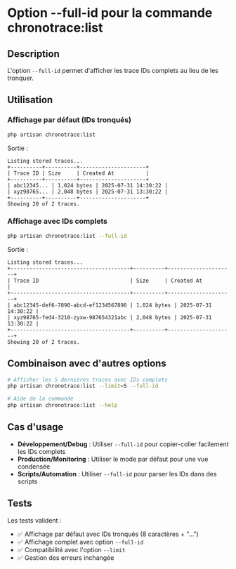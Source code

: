 # Option --full-id pour la commande chronotrace:list

## Description

L'option `--full-id` permet d'afficher les trace IDs complets au lieu de les tronquer.

## Utilisation

### Affichage par défaut (IDs tronqués)
```bash
php artisan chronotrace:list
```

Sortie :
```
Listing stored traces...
+----------+----------+---------------------+
| Trace ID | Size     | Created At          |
+----------+----------+---------------------+
| abc12345... | 1,024 bytes | 2025-07-31 14:30:22 |
| xyz98765... | 2,048 bytes | 2025-07-31 13:30:22 |
+----------+----------+---------------------+
Showing 20 of 2 traces.
```

### Affichage avec IDs complets
```bash
php artisan chronotrace:list --full-id
```

Sortie :
```
Listing stored traces...
+--------------------------------------+----------+---------------------+
| Trace ID                             | Size     | Created At          |
+--------------------------------------+----------+---------------------+
| abc12345-def6-7890-abcd-ef1234567890 | 1,024 bytes | 2025-07-31 14:30:22 |
| xyz98765-fed4-3210-zyxw-987654321abc | 2,048 bytes | 2025-07-31 13:30:22 |
+--------------------------------------+----------+---------------------+
Showing 20 of 2 traces.
```

## Combinaison avec d'autres options

```bash
# Afficher les 5 dernières traces avec IDs complets
php artisan chronotrace:list --limit=5 --full-id

# Aide de la commande
php artisan chronotrace:list --help
```

## Cas d'usage

- **Développement/Debug** : Utiliser `--full-id` pour copier-coller facilement les IDs complets
- **Production/Monitoring** : Utiliser le mode par défaut pour une vue condensée
- **Scripts/Automation** : Utiliser `--full-id` pour parser les IDs dans des scripts

## Tests

Les tests valident :
- ✅ Affichage par défaut avec IDs tronqués (8 caractères + "...")
- ✅ Affichage complet avec option `--full-id`
- ✅ Compatibilité avec l'option `--limit`
- ✅ Gestion des erreurs inchangée
